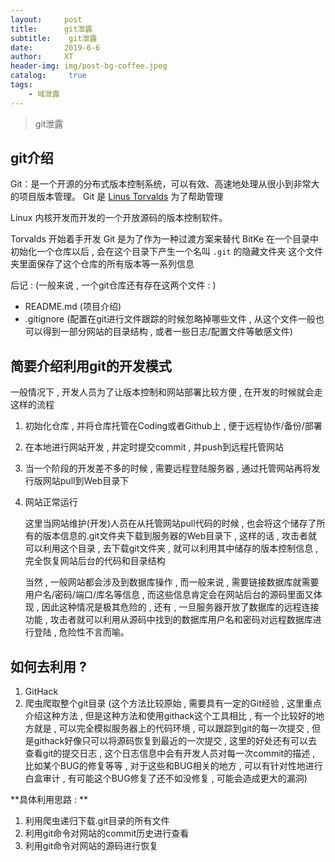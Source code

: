 ```yaml
---
layout:     post
title:      git泄露
subtitle:    git泄露
date:       2019-6-6
author:     XT
header-img: img/post-bg-coffee.jpeg
catalog: 	 true
tags:
    - 域泄露
---
```



> git泄露

## git介绍

Git：是一个开源的分布式版本控制系统，可以有效、高速地处理从很小到非常大的项目版本管理。
Git 是 [Linus Torvalds](https://baike.baidu.com/item/Linus%20Torvalds/9336769) 为了帮助管理 

Linux 内核开发而开发的一个开放源码的版本控制软件。

Torvalds 开始着手开发 Git 是为了作为一种过渡方案来替代 BitKe 
在一个目录中初始化一个仓库以后 , 会在这个目录下产生一个名叫 `.git` 的隐藏文件夹
这个文件夹里面保存了这个仓库的所有版本等一系列信息

后记 : (一般来说 , 一个git仓库还有存在这两个文件 : )
* README.md (项目介绍)
* .gitignore (配置在git进行文件跟踪的时候忽略掉哪些文件 , 从这个文件一般也可以得到一部分网站的目录结构 , 或者一些日志/配置文件等敏感文件)

## 简要介绍利用git的开发模式 

一般情况下 , 开发人员为了让版本控制和网站部署比较方便 , 在开发的时候就会走这样的流程
1. 初始化仓库 , 并将仓库托管在Coding或者Github上 , 便于远程协作/备份/部署
2. 在本地进行网站开发 , 并定时提交commit , 并push到远程托管网站
3. 当一个阶段的开发差不多的时候 , 需要远程登陆服务器 , 通过托管网站再将发行版网站pull到Web目录下
4. 网站正常运行

   这里当网站维护(开发)人员在从托管网站pull代码的时候 , 也会将这个储存了所有的版本信息的.git文件夹下载到服务器的Web目录下 , 这样的话 , 攻击者就可以利用这个目录 , 去下载git文件夹 , 就可以利用其中储存的版本控制信息 , 完全恢复网站后台的代码和目录结构 

   当然 , 一般网站都会涉及到数据库操作 , 而一般来说 , 需要链接数据库就需要用户名/密码/端口/库名等信息 , 而这些信息肯定会在网站后台的源码里面又体现 , 因此这种情况是极其危险的 , 还有 , 一旦服务器开放了数据库的远程连接功能 , 攻击者就可以利用从源码中找到的数据库用户名和密码对远程数据库进行登陆 , 危险性不言而喻。

## 如何去利用 ?

   1.  GitHack
   2. 爬虫爬取整个git目录 (这个方法比较原始 , 需要具有一定的Git经验 , 这里重点介绍这种方法 , 但是这种方法和使用githack这个工具相比 , 有一个比较好的地方就是 , 可以完全模拟服务器上的代码环境 , 可以跟踪到git的每一次提交 , 但是githack好像只可以将源码恢复到最近的一次提交 , 这里的好处还有可以去查看git的提交日志 , 这个日志信息中会有开发人员对每一次commit的描述 , 比如某个BUG的修复等等 , 对于这些和BUG相关的地方 , 可以有针对性地进行白盒审计 , 有可能这个BUG修复了还不如没修复 , 可能会造成更大的漏洞)


   **具体利用思路 : **

   1. 利用爬虫递归下载.git目录的所有文件
   2. 利用git命令对网站的commit历史进行查看
   3. 利用git命令对网站的源码进行恢复

   

